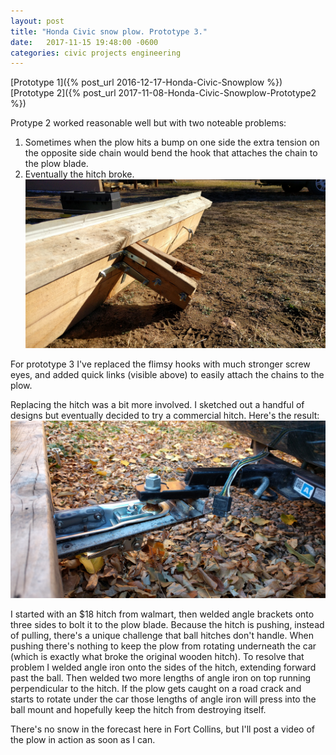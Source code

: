 ```yaml
---
layout: post
title: "Honda Civic snow plow. Prototype 3."
date:   2017-11-15 19:48:00 -0600
categories: civic projects engineering
---
```


[Prototype 1]({% post_url 2016-12-17-Honda-Civic-Snowplow %}) 
[Prototype 2]({% post_url 2017-11-08-Honda-Civic-Snowplow-Prototype2 %}) 

Protype 2 worked reasonable well but with two noteable problems:
1. Sometimes when the plow hits a bump on one side the extra tension on the opposite side chain would bend the hook that attaches
the chain to the plow blade.
2. Eventually the hitch broke.
[![Broken hitch](/assets/images/snowplow05.jpg)](/assets/images/snowplow05.jpg)

For prototype 3 I've replaced the flimsy hooks with much stronger screw eyes, and added quick links (visible above) to easily attach
the chains to the plow.

Replacing the hitch was a bit more involved. I sketched out a handful of designs but eventually decided to try a commercial hitch. Here's
the result:
[![New hitch](/assets/images/snowplow06.jpg)](/assets/images/snowplow06.jpg)

I started with an $18 hitch from walmart, then welded angle brackets onto three sides to bolt it to the plow blade. Because the hitch is pushing, 
instead of pulling, there's a unique challenge that ball hitches don't handle. When pushing there's nothing to keep the plow from rotating underneath
the car (which is exactly what broke the original wooden hitch). To resolve that problem I welded angle iron onto the sides of the hitch, extending forward
past the ball. Then welded two more lengths of angle iron on top running perpendicular to the hitch. If the plow gets caught on a road crack and starts to 
rotate under the car those lengths of angle iron will press into the ball mount and hopefully keep the hitch from destroying itself.

There's no snow in the forecast here in Fort Collins, but I'll post a video of the plow in action as soon as I can.